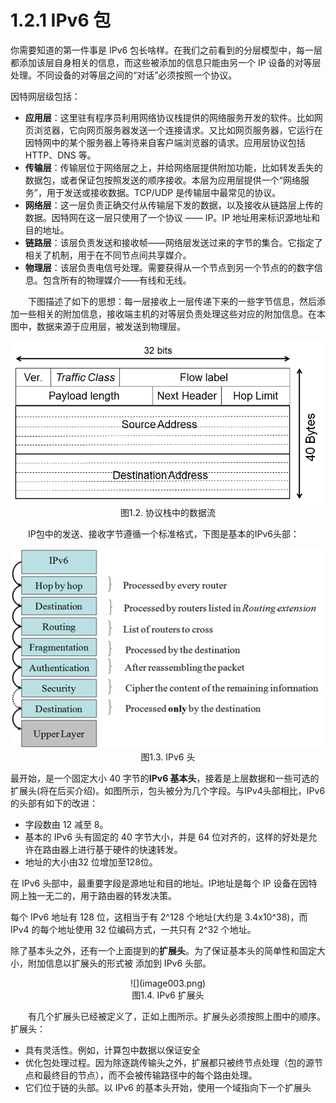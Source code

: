 # 1.2.1 IPv6 包

你需要知道的第一件事是 IPv6 包长啥样。在我们之前看到的分层模型中，每一层都添加该层自身相关的信息，而这些被添加的信息只能由另一个 IP 设备的对等层处理。不同设备的对等层之间的“对话”必须按照一个协议。

因特网层级包括：
* **应用层**：这里驻有程序员利用网络协议栈提供的网络服务开发的软件。比如网页浏览器，它向网页服务器发送一个连接请求。又比如网页服务器，它运行在因特网中的某个服务器上等待来自客户端浏览器的请求。应用层协议包括 HTTP、DNS 等。
* **传输层**：传输层位于网络层之上，并给网络层提供附加功能，比如转发丢失的数据包，或者保证包按照发送的顺序接收。本层为应用层提供一个“网络服务”，用于发送或接收数据。TCP/UDP 是传输层中最常见的协议。
* **网络层**：这一层负责正确交付从传输层下发的数据，以及接收从链路层上传的数据。因特网在这一层只使用了一个协议 —— IP。IP 地址用来标识源地址和目的地址。
* **链路层**：该层负责发送和接收帧——网络层发送过来的字节的集合。它指定了相关了机制，用于在不同节点间共享媒介。
* **物理层**：该层负责电信号处理。需要获得从一个节点到另一个节点的的数字信息。包含所有的物理媒介——有线和无线。

　　下图描述了如下的思想：每一层接收上一层传递下来的一些字节信息，然后添加一些相关的附加信息，接收端主机的对等层负责处理这些对应的附加信息。在本图中，数据来源于应用层，被发送到物理层。
<center>
<img src="images/iot_in_five_days/1/image002.png" />
</center>
<center>图1.2. 协议栈中的数据流</center>

　　IP包中的发送、接收字节遵循一个标准格式，下图是基本的IPv6头部：

<center>
<img src="images/iot_in_five_days/1/image003.png" />
</center>
<center>
图1.3. IPv6 头
</center>

最开始，是一个固定大小 40 字节的**IPv6 基本头**，接着是上层数据和一些可选的扩展头(将在后买介绍)。如图所示，包头被分为几个字段。与IPv4头部相比，IPv6 的头部有如下的改进：
* 字段数由 12 减至 8。
* 基本的 IPv6 头有固定的 40 字节大小，并是 64 位对齐的，这样的好处是允许在路由器上进行基于硬件的快速转发。
* 地址的大小由32 位增加至128位。

在 IPv6 头部中，最重要字段是源地址和目的地址。IP地址是每个 IP 设备在因特网上独一无二的，用于路由器的转发决策。

每个 IPv6 地址有 128 位，这相当于有 2^128 个地址(大约是 3.4x10^38)，而 IPv4 的每个地址使用 32 位编码方式，一共只有 2^32 个地址。

除了基本头之外，还有一个上面提到的**扩展头**。为了保证基本头的简单性和固定大小，附加信息以扩展头的形式被
添加到 IPv6 头部。

<center>![](image003.png)</center>

<center>
图1.4. IPv6 扩展头
</center>

　　有几个扩展头已经被定义了，正如上图所示。扩展头必须按照上图中的顺序。扩展头：
* 具有灵活性。例如，计算包中数据以保证安全
* 优化包处理过程。因为除逐跳传输头之外，扩展都只被终节点处理（包的源节点和最终目的节点），而不会被传输路径中的每个路由处理。
* 它们位于链的头部。以 IPv6 的基本头开始，使用一个域指向下一个扩展头
